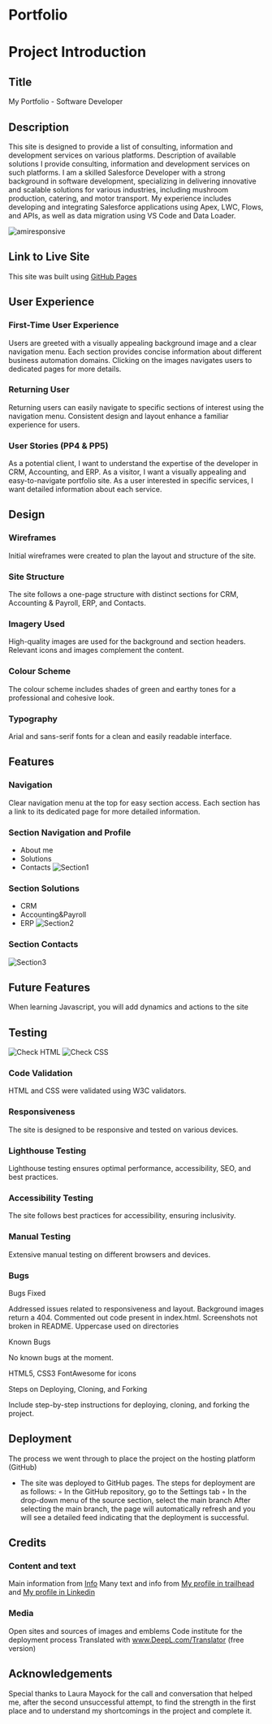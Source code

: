 # Portfolio
# Project Introduction

## Title

My Portfolio - Software Developer

## Description

This site is designed to provide a list of consulting, information and development services on various platforms. 
Description of available solutions I provide consulting, information and development services on such platforms.
I am a skilled Salesforce Developer with a strong background in software development, specializing in delivering innovative and scalable solutions for various industries, including mushroom production, catering, and motor transport. My experience includes developing and integrating Salesforce applications using Apex, LWC, Flows, and APIs, as well as data migration using VS Code and Data Loader.

![amiresponsive](https://raw.githubusercontent.com/lazoriks/Portfolio/main/assets/images/adaptyv.png)

## Link to Live Site

This site was built using [GitHub Pages](https://lazoriks.github.io/Portfolio/)

## User Experience

### First-Time User Experience

Users are greeted with a visually appealing background image and a clear navigation menu.
Each section provides concise information about different business automation domains.
Clicking on the images navigates users to dedicated pages for more details.

### Returning User

Returning users can easily navigate to specific sections of interest using the navigation menu.
Consistent design and layout enhance a familiar experience for users.

### User Stories (PP4 & PP5)

As a potential client, I want to understand the expertise of the developer in CRM, Accounting, and ERP.
As a visitor, I want a visually appealing and easy-to-navigate portfolio site.
As a user interested in specific services, I want detailed information about each service.

## Design

### Wireframes

Initial wireframes were created to plan the layout and structure of the site.

### Site Structure

The site follows a one-page structure with distinct sections for CRM, Accounting & Payroll, ERP, and Contacts.

### Imagery Used

High-quality images are used for the background and section headers.
Relevant icons and images complement the content.

### Colour Scheme

The colour scheme includes shades of green and earthy tones for a professional and cohesive look.

### Typography

Arial and sans-serif fonts for a clean and easily readable interface.

## Features

### Navigation

Clear navigation menu at the top for easy section access.
Each section has a link to its dedicated page for more detailed information.

### Section Navigation and Profile
* About me
* Solutions
* Contacts
![Section1](https://raw.githubusercontent.com/lazoriks/Portfolio/main/assets/images/sectionProfile.png)

### Section Solutions
* CRM
* Accounting&Payroll
* ERP
![Section2](https://raw.githubusercontent.com/lazoriks/Portfolio/main/assets/images/sectionSolutions.png)

### Section Contacts
![Section3](https://raw.githubusercontent.com/lazoriks/Portfolio/main/assets/images/sectionContacts.png)

## Future Features

When learning Javascript, you will add dynamics and actions to the site

## Testing

![Check HTML](https://raw.githubusercontent.com/lazoriks/Portfolio/main/assets/images/checkW3C.png)
![Check CSS](https://raw.githubusercontent.com/lazoriks/Portfolio/main/assets/images/checkCSS.png)

### Code Validation

HTML and CSS were validated using W3C validators.

### Responsiveness

The site is designed to be responsive and tested on various devices.

### Lighthouse Testing

Lighthouse testing ensures optimal performance, accessibility, SEO, and best practices.

### Accessibility Testing

The site follows best practices for accessibility, ensuring inclusivity.

### Manual Testing

Extensive manual testing on different browsers and devices.

### Bugs

Bugs Fixed

Addressed issues related to responsiveness and layout.
Background images return a 404.
Commented out code present in index.html.
Screenshots not broken in README.
Uppercase used on directories

Known Bugs

No known bugs at the moment.

HTML5, CSS3
FontAwesome for icons

Steps on Deploying, Cloning, and Forking

Include step-by-step instructions for deploying, cloning, and forking the project.

## Deployment

The process we went through to place the project on the hosting platform (GitHub)
- The site was deployed to GitHub pages.
The steps for deployment are as follows:
◦ In the GitHub repository, go to the Settings tab
◦ In the drop-down menu of the source section, select the main branch
After selecting the main branch, the page will automatically refresh and you will see a detailed feed indicating that the deployment is successful.

## Credits

### Content and text

Main information from [Info](https://www.linkedin.com/company/oneservice-ua/)
Many text and info from [My profile in trailhead](https://www.salesforce.com/trailblazer/slazoryk)
and [My profile in Linkedin](https://www.linkedin.com/in/lazoriks/)

### Media

Open sites and sources of images and emblems
Code institute for the deployment process
Translated with www.DeepL.com/Translator (free version)

## Acknowledgements

Special thanks to Laura Mayock for the call and conversation that helped me, after the second unsuccessful attempt, to find the strength in the first place and to understand my shortcomings in the project and complete it. 
